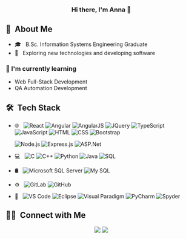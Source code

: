 <h3 align="center">Hi there, I'm Anna 👋</h3>

## 🚀 &nbsp;About Me 

- 🎓 &nbsp; B.Sc. Information Systems Engineering Graduate
- 👀 &nbsp; Exploring new technologies and developing software

### 🌱 I'm currently learning

- Web Full-Stack Development
- QA Automation Development

## 🛠 &nbsp;Tech Stack

- 🌐 &nbsp;
  ![React](https://img.shields.io/badge/-React-333333?style=flat&logo=react)
  ![Angular](https://img.shields.io/badge/-Angular-333333?style=flat&logo=angular)
  ![AngularJS](https://img.shields.io/badge/-AngularJS-333333?style=flat&logo=angularjs)
  ![JQuery](https://img.shields.io/badge/-JQuery-333333?style=flat&logo=jquery)
  ![TypeScript](https://img.shields.io/badge/-Typescript-333333?style=flat&logo=typescript)
  ![JavaScript](https://img.shields.io/badge/-JavaScript-333333?style=flat&logo=javascript)
  ![HTML](https://img.shields.io/badge/-HTML-333333?style=flat&logo=HTML5)
  ![CSS](https://img.shields.io/badge/-CSS-333333?style=flat&logo=CSS3&logoColor=1572B6)
  ![Bootstrap](https://img.shields.io/badge/-Bootstrap-333333?style=flat&logo=bootstrap)
  
  ![Node.js](https://img.shields.io/badge/-Node.js-333333?style=flat&logo=node.js)
  ![Express.js](https://img.shields.io/badge/-Express.js-333333?style=flat&logo=express)
  ![ASP.Net](https://img.shields.io/badge/-ASP.NET-333333?style=flat&logo=dotnet)

- 💻 &nbsp;
  ![C](https://img.shields.io/badge/-C-333333?style=flat&logo=c)
  ![C++](https://img.shields.io/badge/-C++-333333?style=flat&logo=cplusplus&logoColor=00599C)
  ![Python](https://img.shields.io/badge/-Python-333333?style=flat&logo=python)
  ![Java](https://img.shields.io/badge/-Java-333333?style=flat)
  ![SQL](https://img.shields.io/badge/-SQL-333333?style=flat)

- 🛢 &nbsp;
  ![Microsoft SQL Server](https://img.shields.io/badge/-SqlServer-333333?style=flat&logo=microsoft-sql-server)
  ![My SQL](https://img.shields.io/badge/-MySQL-333333?style=flat&logo=mysql)

- ⚙️ &nbsp;
  ![GitLab](https://img.shields.io/badge/-GitLab-333333?style=flat&logo=gitlab)
  ![GitHub](https://img.shields.io/badge/-GitHub-333333?style=flat&logo=github)

- 🔧 &nbsp;
  ![VS Code](https://img.shields.io/badge/-VS%20Code-333333?style=flat&logo=visual-studio-code&logoColor=007ACC)
  ![Eclipse](https://img.shields.io/badge/-Eclipse-333333?style=flat&logo=eclipse)
  ![Visual Paradigm](https://img.shields.io/badge/-Visual%20Paradigm-333333?style=flat)
  ![PyCharm](https://img.shields.io/badge/-PyCharm-333333?style=flat&logo=pycharm)
  ![Spyder](https://img.shields.io/badge/-Spyder-333333?style=flat&logo=spyderide)

##  🤝🏻 &nbsp;Connect with Me

<p align="center">
<a href="https://www.linkedin.com/in/anna-tolchinsky/" target="_blank"><img src="https://img.shields.io/badge/-Anna%20Tolchinsky-0077B5?style=flat-square&logo=Linkedin&logoColor=white"/></a>
<a href="mailto:anyagutsul@gmail.com" target="_blank"><img src="https://img.shields.io/badge/-anyagutsul@gmail.com-D14836?style=flat-square&logo=Gmail&logoColor=white"/></a>
</p>

